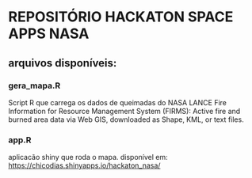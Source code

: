# REPOSITÓRIO HACKATON SPACE APPS NASA

## arquivos disponíveis:

### gera_mapa.R
Script R que carrega os dados de queimadas do NASA LANCE Fire Information for Resource Management System (FIRMS): Active fire and burned area data via Web GIS, downloaded as Shape, KML, or text files.


### app.R
aplicacão shiny que roda o mapa. disponível em: https://chicodias.shinyapps.io/hackaton_nasa/